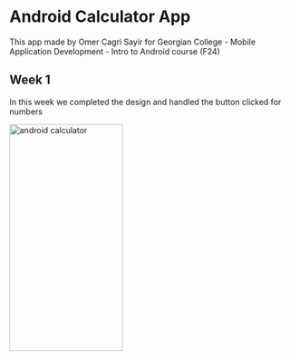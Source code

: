 # Android Calculator App

This app made by Omer Cagri Sayir for Georgian College - Mobile Application Development - Intro to Android course (F24)

## Week 1 
In this week we completed the design and handled the button clicked for numbers

<img src="https://github.com/user-attachments/assets/90557f72-58f2-44f2-8fbb-6a001b0e51ad" alt="android calculator" style="width:200px;height:400px;">
